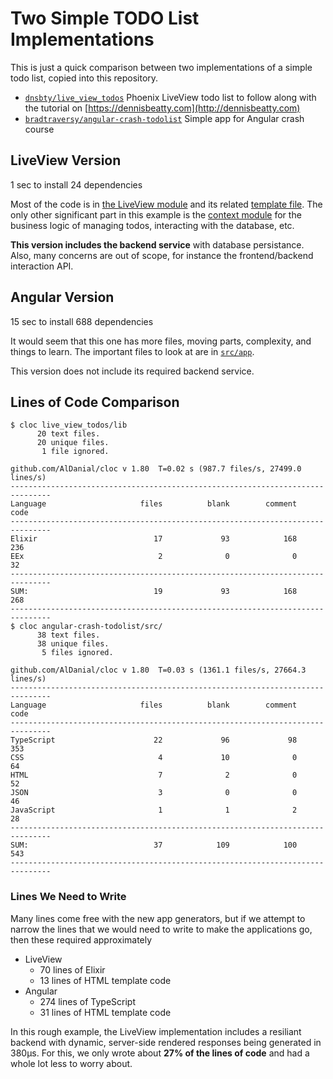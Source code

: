 # Two Simple TODO List Implementations

This is just a quick comparison between two implementations of a simple todo
list, copied into this repository.

  * [`dnsbty/live_view_todos`](https://github.com/dnsbty/live_view_todos)
    Phoenix LiveView todo list to follow along with the tutorial on
    [https://dennisbeatty.com](http://dennisbeatty.com)
  * [`bradtraversy/angular-crash-todolist`](https://github.com/bradtraversy/angular-crash-todolist)
    Simple app for Angular crash course

## LiveView Version

1 sec to install 24 dependencies

Most of the code is in [the LiveView
module](live_view_todos/lib/live_view_todos_web/live/todo_live.ex) and its
related [template
file](live_view_todos/lib/live_view_todos_web/templates/todo/todos.html.leex).
The only other significant part in this example is the [context
module](live_view_todos/lib/live_view_todos/todos.ex) for the business logic of
managing todos, interacting with the database, etc.

**This version includes the backend service** with database persistance. Also,
many concerns are out of scope, for instance the frontend/backend interaction
API.

## Angular Version

15 sec to install 688 dependencies

It would seem that this one has more files, moving parts, complexity, and
things to learn. The important files to look at are in
[`src/app`](angular-crash-todolist/src/app).

This version does not include its required backend service.

## Lines of Code Comparison

```
$ cloc live_view_todos/lib
      20 text files.
      20 unique files.
       1 file ignored.

github.com/AlDanial/cloc v 1.80  T=0.02 s (987.7 files/s, 27499.0 lines/s)
-------------------------------------------------------------------------------
Language                     files          blank        comment           code
-------------------------------------------------------------------------------
Elixir                          17             93            168            236
EEx                              2              0              0             32
-------------------------------------------------------------------------------
SUM:                            19             93            168            268
-------------------------------------------------------------------------------
$ cloc angular-crash-todolist/src/
      38 text files.
      38 unique files.
       5 files ignored.

github.com/AlDanial/cloc v 1.80  T=0.03 s (1361.1 files/s, 27664.3 lines/s)
-------------------------------------------------------------------------------
Language                     files          blank        comment           code
-------------------------------------------------------------------------------
TypeScript                      22             96             98            353
CSS                              4             10              0             64
HTML                             7              2              0             52
JSON                             3              0              0             46
JavaScript                       1              1              2             28
-------------------------------------------------------------------------------
SUM:                            37            109            100            543
-------------------------------------------------------------------------------
```

### Lines We Need to Write

Many lines come free with the new app generators, but if we attempt to narrow
the lines that we would need to write to make the applications go, then these
required approximately

  * LiveView
    * 70 lines of Elixir
    * 13 lines of HTML template code
  * Angular
    * 274 lines of TypeScript
    * 31 lines of HTML template code

In this rough example, the LiveView implementation includes a resiliant backend
with dynamic, server-side rendered responses being generated in 380µs. For this,
we only wrote about **27% of the lines of code** and had a whole lot less to
worry about.

